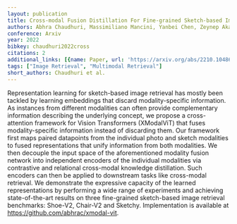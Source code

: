 ```yaml
---
layout: publication
title: Cross-modal Fusion Distillation For Fine-grained Sketch-based Image Retrieval
authors: Abhra Chaudhuri, Massimiliano Mancini, Yanbei Chen, Zeynep Akata, Anjan Dutta
conference: Arxiv
year: 2022
bibkey: chaudhuri2022cross
citations: 2
additional_links: [{name: Paper, url: 'https://arxiv.org/abs/2210.10486'}]
tags: ["Image Retrieval", "Multimodal Retrieval"]
short_authors: Chaudhuri et al.
---
```

Representation learning for sketch-based image retrieval has mostly been
tackled by learning embeddings that discard modality-specific information. As
instances from different modalities can often provide complementary information
describing the underlying concept, we propose a cross-attention framework for
Vision Transformers (XModalViT) that fuses modality-specific information
instead of discarding them. Our framework first maps paired datapoints from the
individual photo and sketch modalities to fused representations that unify
information from both modalities. We then decouple the input space of the
aforementioned modality fusion network into independent encoders of the
individual modalities via contrastive and relational cross-modal knowledge
distillation. Such encoders can then be applied to downstream tasks like
cross-modal retrieval. We demonstrate the expressive capacity of the learned
representations by performing a wide range of experiments and achieving
state-of-the-art results on three fine-grained sketch-based image retrieval
benchmarks: Shoe-V2, Chair-V2 and Sketchy. Implementation is available at
https://github.com/abhrac/xmodal-vit.
